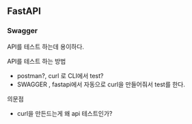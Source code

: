 ## FastAPI

### Swagger

API를 테스트 하는데 용이하다.

API를 테스트 하는 방법
- postman?, curl 로 CLI에서  test?
- SWAGGER , fastapi에서 자동으로 curl을 만들어줘서 test를 한다.


의문점 
- curl을 만든드는게 왜 api 테스트인가?